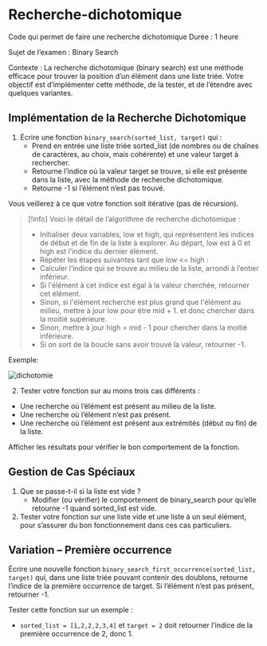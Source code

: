# Recherche-dichotomique
Code qui permet de faire une recherche dichotomique
Durée : 1 heure


Sujet de l’examen : Binary Search

Contexte : La recherche dichotomique (binary search) est une méthode efficace pour trouver la position d’un élément dans une liste triée. Votre objectif est d’implémenter cette méthode, de la tester, et de l’étendre avec quelques variantes.

## Implémentation de la Recherche Dichotomique 

1.	Écrire une fonction `binary_search(sorted_list, target)` qui :
	- Prend en entrée une liste triée sorted_list (de nombres ou de chaînes de caractères, au choix, mais cohérente) et une valeur target à rechercher.
	- Retourne l’indice où la valeur target se trouve, si elle est présente dans la liste, avec la méthode de recherche dichotomique.
	- Retourne -1 si l’élément n’est pas trouvé.

Vous veillerez à ce que votre fonction soit itérative (pas de récursion).

>[!info]
Voici le détail de l’algorithme de recherche dichotomique :
> - Initialiser deux variables, low et high, qui représentent les indices de début et de fin de la liste à explorer. Au départ, low est à 0 et high est l'indice du dernier élément.
> - Répéter les étapes suivantes tant que low <= high :
> - Calculer l’indice qui se trouve au milieu de la liste, arrondi à l’entier inférieur.
> - Si l'élément à cet indice est égal à la valeur cherchée, retourner cet élément.
> - Sinon, si l'élément recherché est plus grand que l'élément au milieu, mettre à jour low pour être mid + 1. et donc chercher dans la moitié supérieure.
> - Sinon, mettre à jour high = mid - 1 pour chercher dans la moitié inférieure.
> - Si on sort de la boucle sans avoir trouvé la valeur, retourner -1.


Exemple:

![dichotomie](dichotomie.png)


2.	Tester votre fonction sur au moins trois cas différents :
- Une recherche où l’élément est présent au milieu de la liste.
- Une recherche où l’élément n’est pas présent.
- Une recherche où l’élément est présent aux extrémités (début ou fin) de la liste.

Afficher les résultats pour vérifier le bon comportement de la fonction.

## Gestion de Cas Spéciaux 

1.	Que se passe-t-il si la liste est vide ?
    - Modifier (ou vérifier) le comportement de binary_search pour qu’elle retourne -1 quand sorted_list est vide.
2.	Tester votre fonction sur une liste vide et une liste à un seul élément, pour s’assurer du bon fonctionnement dans ces cas particuliers.

## Variation – Première occurrence

Écrire une nouvelle fonction `binary_search_first_occurrence(sorted_list, target)` qui, dans une liste triée pouvant contenir des doublons, retourne l’indice de la première occurrence de target. Si l’élément n’est pas présent, retourner -1.

Tester cette fonction sur un exemple :
- `sorted_list = [1,2,2,2,3,4]` et `target = 2` doit retourner l’indice de la première occurrence de 2, donc 1.
